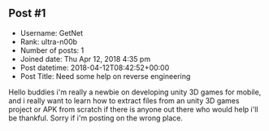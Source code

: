 ## Post #1
- Username: GetNet
- Rank: ultra-n00b
- Number of posts: 1
- Joined date: Thu Apr 12, 2018 4:35 pm
- Post datetime: 2018-04-12T08:42:52+00:00
- Post Title: Need some help on reverse engineering

Hello buddies 
i'm really a newbie on developing unity 3D games for mobile, and i really want to learn how to extract files from an unity 3D games project or APK from scratch 
if there is anyone out there who would help i'll be thankful.
Sorry if i'm posting on the wrong place.
